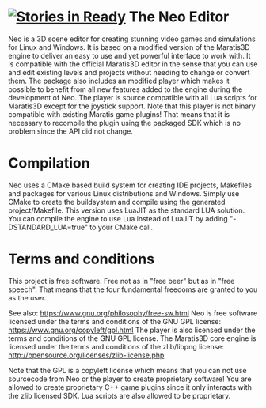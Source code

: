 [![Stories in Ready](https://badge.waffle.io/Sponk/NeoEditor.png?label=ready&title=Ready)](https://waffle.io/Sponk/NeoEditor)
The Neo Editor
==============

Neo is a 3D scene editor for creating stunning video games and simulations for Linux and Windows. It is based on a modified version of the Maratis3D engine to deliver an easy to use and yet powerful interface to work with. It is compatible with the official Maratis3D editor in the sense that you can use and edit existing levels and projects without needing to change or convert them. The package also includes an modified player which makes it possible to benefit from all new features added to the engine during the development of Neo. The player is source compatible with all Lua scripts for Maratis3D except for the joystick support. Note that this player is not binary compatible with existing Maratis game plugins! That means that it is necessary to recompile the plugin using the packaged SDK which is no problem since the API did not change.

Compilation
===========

Neo uses a CMake based build system for creating IDE projects, Makefiles and packages for various Linux distributions and Windows. Simply use CMake to create the buildsystem and compile using the generated project/Makefile.
This version uses LuaJIT as the standard LUA solution.
You can compile the engine to use Lua instead of LuaJIT by adding "-DSTANDARD_LUA=true" to your CMake call.

Terms and conditions
====================

This project is free software. Free not as in "free beer" but as in "free speech". That means that the four fundamental freedoms are granted to you as the user.

See also: https://www.gnu.org/philosophy/free-sw.html
Neo is free software licensed under the terms and conditions of the GNU GPL license: https://www.gnu.org/copyleft/gpl.html
The player is also licensed under the terms and conditions of the GNU GPL license.
The Maratis3D core engine is licensed under the terms and conditions of the zlib/libpng license: http://opensource.org/licenses/zlib-license.php

Note that the GPL is a copyleft license which means that you can not use sourcecode from Neo or the player to create proprietary software! You are allowed to create proprietary C++ game plugins since it only interacts with the zlib licensed SDK. Lua scripts are also allowed to be proprietary.